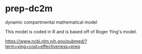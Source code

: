 # prep-dc2m
dynamic compartmental mathematical model

This model is coded in R and is based off of Roger Ying's model.

https://www.ncbi.nlm.nih.gov/pubmed/?term=ying+cost+effectiveness+prep
